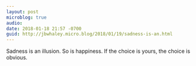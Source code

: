 ```yaml
---
layout: post
microblog: true
audio: 
date: 2018-01-18 21:57 -0700
guid: http://jbwhaley.micro.blog/2018/01/19/sadness-is-an.html
---
```

Sadness is an illusion. So is happiness. If the choice is yours, the choice is obvious.
